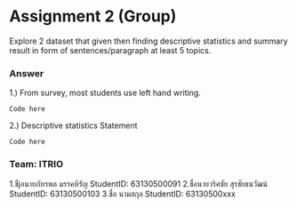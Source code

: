 # Assignment 2 (Group)
Explore 2 dataset that given then finding descriptive statistics and summary result in form of sentences/paragraph at least 5 topics.

### Answer

1.) From survey, most students use left hand writing.
```{R}
Code here
```

2.) Descriptive statistics Statement
```{R}
Code here
```


### Team: ITRIO
1.ชืjอนายภัทรพล มรรคหิรัญ StudentID: 63130500091
2.ชื่อนายวริศชัย สุรชัยธนวัฒน์ StudentID: 63130500103
3.ชื่อ นามสกุล     StudentID: 63130500xxx
